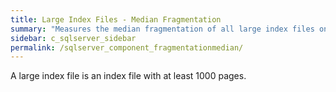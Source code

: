 ```yaml
---
title: ﻿Large Index Files - Median Fragmentation
summary: "Measures the median fragmentation of all large index files on the SQL Server."
sidebar: c_sqlserver_sidebar
permalink: /sqlserver_component_fragmentationmedian/
---
```



<note type="note">A large index file is an index file with at least 1000 pages.</note>
